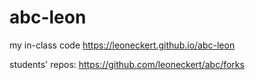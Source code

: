 # abc-leon

my in-class code
https://leoneckert.github.io/abc-leon

students' repos: https://github.com/leoneckert/abc/forks